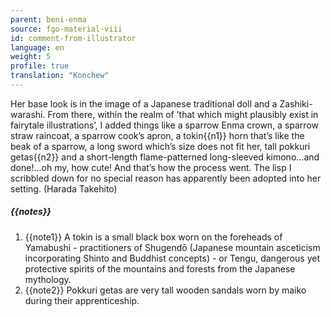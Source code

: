 ```yaml
---
parent: beni-enma
source: fgo-material-viii
id: comment-from-illustrator
language: en
weight: 5
profile: true
translation: "Konchew"
---
```


Her base look is in the image of a Japanese traditional doll and a Zashiki-warashi. From there, within the realm of ’that which might plausibly exist in fairytale illustrations’, I added things like a sparrow Enma crown, a sparrow straw raincoat, a sparrow cook’s apron, a tokin{{n1}} horn that’s like the beak of a sparrow, a long sword which’s size does not fit her, tall pokkuri getas{{n2}} and a short-length flame-patterned long-sleeved kimono…and done!…oh my, how cute! And that’s how the process went. The lisp I scribbled down for no special reason has apparently been adopted into her setting. (Harada Takehito)

##### {{notes}}

1. {{note1}} A tokin is a small black box worn on the foreheads of Yamabushi - practitioners of Shugendō (Japanese mountain asceticism incorporating Shinto and Buddhist concepts) - or Tengu, dangerous yet protective spirits of the mountains and forests from the Japanese mythology.
2. {{note2}} Pokkuri getas are very tall wooden sandals worn by maiko during their apprenticeship.
